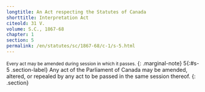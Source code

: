 ```yaml
---
longtitle: An Act respecting the Statutes of Canada
shorttitle: Interpretation Act
citeold: 31 V.
volume: S.C., 1867-68
chapter: 1
section: 5
permalink: /en/statutes/sc/1867-68/c-1/s-5.html
---
```

<small>Every act may be amended during session in which it passes.</small>
{: .marginal-note}
<span>5</span>{:#s-5 .section-label} Any act of the Parliament of Canada may be amended, altered, or repealed by any act to be passed in the same session thereof.
{: .section}
